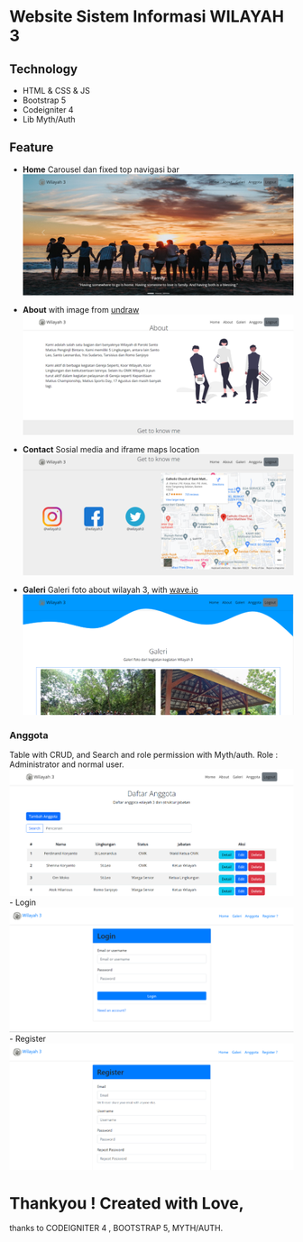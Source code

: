 # Website Sistem Informasi WILAYAH 3

## Technology

- HTML & CSS & JS
- Bootstrap 5
- Codeigniter 4
- Lib Myth/Auth

## Feature

- **Home**
  Carousel dan fixed top navigasi bar
  ![image.png](dokumentasi/home.png)

- **About**
  with image from [undraw](undraw.co/illustrations)
  ![image.png](dokumentasi/about.png)

- **Contact**
  Sosial media and iframe maps location
  ![image.png](dokumentasi/contact.png)

- **Galeri**
  Galeri foto about wilayah 3, with [wave.io](wave.io)
  ![image.png](dokumentasi/galeri.png)

### **Anggota**

Table with CRUD, and Search and role permission with Myth/auth.
Role : Administrator and normal user.
![image.png](dokumentasi/anggota.png) - Login
![image.png](dokumentasi/login.png) - Register
![image.png](dokumentasi/register.png)

# Thankyou ! Created with Love,

thanks to CODEIGNITER 4 , BOOTSTRAP 5, MYTH/AUTH.
